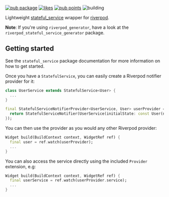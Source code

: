 [![pub package](https://img.shields.io/pub/v/riverpod_stateful_service.svg?label=riverpod_stateful_service&color=blue)](https://pub.dev/packages/riverpod_stateful_service)
[![likes](https://img.shields.io/pub/likes/riverpod_stateful_service?logo=dart)](https://pub.dev/packages/riverpod_stateful_service/score)
[![pub points](https://img.shields.io/pub/points/riverpod_stateful_service?logo=dart)](https://pub.dev/packages/riverpod_stateful_service/score)
![building](https://github.com/tjarvstrand/stateful_service/workflows/stateful_service/badge.svg)


Lightweight [stateful_service](https://pub.dev/packages/stateful_service) wrapper for [riverpod](https://pub.dev/packages/riverpod).

**Note**: If you're using `riverpod_generator`, have a look at the `riverpod_stateful_service_generator` package.

## Getting started

See the `stateful_service` package documentation for more information on how to get started.

Once you have a `StatefulService`, you can easily create a Riverpod notifier provider for it:

```dart
class UserService extends StatefulService<User> {
  ...
}

final StatefulServiceNotifierProvider<UserService, User> userProvider = StatefulServiceNotifierProvider((ref) {
  return StatefulServiceNotifier(UserService(initialState: const User(name: 'John Doe')));
});
```

You can then use the provider as you would any other Riverpod provider:

```dart
Widget build(BuildContext context, WidgetRef ref) {
  final user = ref.watch(userProvider);
  ...
}
```

You can also access the service directly using the included `Provider` extension, e.g:

```dart
Widget build(BuildContext context, WidgetRef ref) {
  final userService = ref.watch(userProvider.service);
  ...
}
```
